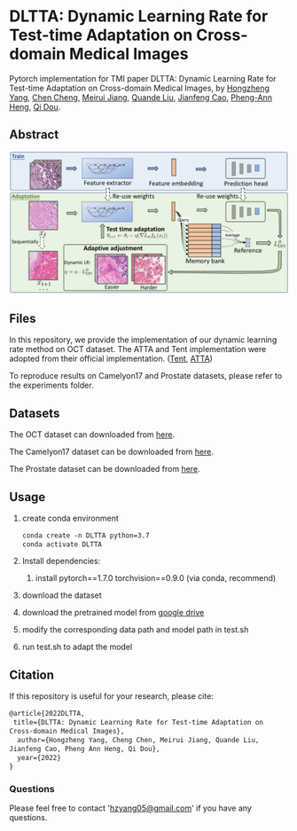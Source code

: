 # DLTTA: Dynamic Learning Rate for Test-time Adaptation on Cross-domain Medical Images
Pytorch implementation for TMI paper DLTTA: Dynamic Learning Rate for Test-time Adaptation on Cross-domain Medical Images, by [Hongzheng Yang](https://github.com/HongZhengYang), [Chen Cheng](https://cchen-cc.github.io/), [Meirui Jiang](https://meiruijiang.github.io/MeiruiJiang/), [Quande Liu](https://liuquande.github.io/),  [Jianfeng Cao](), [Pheng-Ann Heng](http://www.cse.cuhk.edu.hk/~pheng/), [Qi Dou](http://www.cse.cuhk.edu.hk/~qdou/).  

## Abstract



![](assets/Figure.png)

## Files

In this repository, we provide the implementation of our dynamic learning rate method on OCT dataset. The ATTA and Tent implementation were adopted from their official implementation. ([Tent](https://github.com/DequanWang/tent), [ATTA]())

To reproduce results on Camelyon17 and Prostate datasets, please refer to the experiments folder.

## Datasets

The OCT dataset can downloaded from [here](http://iacl.ece.jhu.edu/index.php?title=Resources). 

The Camelyon17 dataset can be downloaded from [here](https://wilds.stanford.edu/).

The Prostate dataset can be downloaded from [here](https://liuquande.github.io/SAML/).

## Usage

1. create conda environment
   
       conda create -n DLTTA python=3.7
       conda activate DLTTA
   
2. Install dependencies:

   1. install pytorch==1.7.0 torchvision==0.9.0 (via conda, recommend)

3. download the dataset

4. download the pretrained model from [google drive](https://drive.google.com/drive/folders/1RyTLkoLf1w_7rgvQl_aEERd-8YKGc0Yt?usp=sharing)

5. modify the corresponding data path and model path in test.sh

6. run test.sh to adapt the model

## Citation

If this repository is useful for your research, please cite:

    @article{2022DLTTA,
     title={DLTTA: Dynamic Learning Rate for Test-time Adaptation on Cross-domain Medical Images},
      author={Hongzheng Yang, Cheng Chen, Meirui Jiang, Quande Liu, Jianfeng Cao, Pheng Ann Heng, Qi Dou},
      year={2022}
    }  

### Questions

Please feel free to contact 'hzyang05@gmail.com' if you have any questions. 

